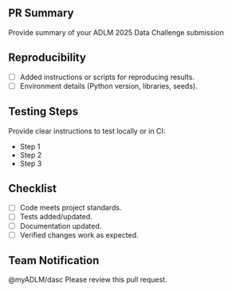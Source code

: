 
## PR Summary
Provide summary of your ADLM 2025 Data Challenge submission


## Reproducibility
- [ ] Added instructions or scripts for reproducing results.
- [ ] Environment details (Python version, libraries, seeds).

## Testing Steps
Provide clear instructions to test locally or in CI:
- Step 1
- Step 2
- Step 3

## Checklist
- [ ] Code meets project standards.
- [ ] Tests added/updated.
- [ ] Documentation updated.
- [ ] Verified changes work as expected.

## Team Notification
@myADLM/dasc  Please review this pull request.
